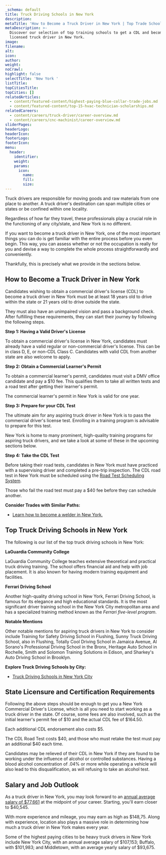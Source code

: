 ```yaml
---
_schema: default
title: Truck Driving Schools in New York
description:
metaTitle: 'How to Become a Truck Driver in New York | Top Trade Schools '
metaDescription: >-
  Discover our selection of top training schools to get a CDL and become a
  licensed truck driver in New York.
image:
filename:
alt:
icon:
author:
weight:
noCrawl:
highlight: false
selectTitle: 'New York '
listTitle:
topCitiesTitle:
topCities: []
relatedArticles:
  - content/featured-content/highest-paying-blue-collar-trade-jobs.md
  - content/featured-content/top-15-hvac-technician-scholarships.md
relatedCareers:
  - content/careers/truck-driver/career-overview.md
  - content/careers/cnc-machinist/career-overview.md
sliderPages:
headerLogo:
headerIcon:
footerLogo:
footerIcon:
menu:
  header:
    identifier:
    weight:
    params:
      icon:
        name:
        fill:
        size:
---
```

Truck drivers are responsible for moving goods and raw materials from one place to another. A truck driver's destination can span multiple cities or states or be confined within one locality.

Regardless of how far they travel, these professionals play a crucial role in the functioning of any city/state, and New York is no different.

If you want to become a truck driver in New York, one of the most important things you can do is get familiar with the entire process before you even begin. This way, you can assess whether or not the occupation is really for you and devise a way to complete the whole process straightforwardly and conveniently.

Thankfully, this is precisely what we provide in the sections below.

## **How to Become a Truck Driver in New York**

Candidates wishing to obtain a commercial driver's license (CDL) to become a truck driver in New York must be at least 18 years old to drive within the state or 21 years old to drive outside the state.

They must also have an unimpaired vision and pass a background check. After fulfilling these requirements, they can start their journey by following the following steps.

**Step 1: Having a Valid Driver's License**

To obtain a commercial driver's license in New York, candidates must already have a valid regular or non-commercial driver's license. This can be in class D, E, or non-CDL Class C. Candidates with valid CDL from another state are also welcome to apply.

**Step 2: Obtain a Commercial Learner's Permit**

To obtain a commercial learner's permit, candidates must visit a DMV office candidate and pay a $10 fee. This qualifies them to take all written tests and a road test after getting their learner's permit.

The commercial learner's permit in New York is valid for one year.

**Step 3: Prepare for your CDL Test**

The ultimate aim for any aspiring truck driver in New York is to pass the commercial driver's license test. Enrolling in a training program is advisable to prepare for this test.

New York is home to many prominent, high-quality training programs for aspiring truck drivers, and we take a look at some of these in the upcoming sections below.

**Step 4: Take the CDL Test**

Before taking their road tests, candidates in New York must have practiced with a supervising driver and completed a pre-trip inspection. The CDL road test in New York must be scheduled using the [Road Test Scheduling System](https://dmv.ny.gov/driver-license/schedule-and-take-road-test).

Those who fail the road test must pay a $40 fee before they can schedule another.

**Consider Trades with Similar Paths:**

* [Learn how to become a welder in New York.](https://toptradeschools.com/near-you/welder/new-york/)

## **Top Truck Driving Schools in New York**

The following is our list of the top truck driving schools in New York:

**LaGuardia Community College**

LaGuardia Community College teaches extensive theoretical and practical truck driving training. The school offers financial aid and help with job placement. It is also known for having modern training equipment and facilities.

**Ferrari Driving School**

Another high-quality driving school in New York, Ferrari Driving School, is famous for its elegance and high educational standards. It is the most significant driver training school in the New York City metropolitan area and has a specialized training method known as the *Ferrari five-level program*.

**Notable Mentions**

Other notable mentions for aspiring truck drivers in New York to consider include Training for Safety Driving School in Flushing, Sunny Truck Driving School, also in Flushing, Totally Cool Driving School in Jamaica Avenue, Al Sorano's Professional Driving School in the Bronx, Heritage Auto School in Rochelle, Smith and Solomon Training Solutions in Edison, and Sharkey's Auto Driving School in Brooklyn.

**Explore Truck Driving Schools by City:**

* [Truck Driving Schools in New York City](https://toptradeschools.com/near-you/truck-driver/new-york/new-york-city/)

## **State Licensure and Certification Requirements**

Following the above steps should be enough to get you a New York Commercial Driver's License, which is all you need to start working as a truck driver in the state. Of course, some fees are also involved, such as the initial learner's permit fee of $10 and the actual CDL fee of $164.50.

Each additional CDL endorsement also costs $5.

The CDL Road Test costs $40, and those who must retake the test must pay an additional $40 each time.

Candidates may be relieved of their CDL in New York if they are found to be working under the influence of alcohol or controlled substances. Having a blood alcohol concentration of .04% or more while operating a vehicle will also lead to this disqualification, as will refusing to take an alcohol test.

## **Salary and Job Outlook**

As a truck driver in New York, you may look forward to an [annual average salary of $77,661](https://www.bls.gov/oes/current/oes_nat.htm) at the midpoint of your career. Starting, you'll earn closer to $40,545.

With more experience and mileage, you may earn as high as $148,75. Along with experience, location also plays a massive role in determining how much a truck driver in New York makes every year.

Some of the highest paying cities to be heavy truck drivers in New York include New York City, with an annual average salary of $107,153; Buffalo, with $101,983; and Middletown, with an average yearly salary of $93,675.